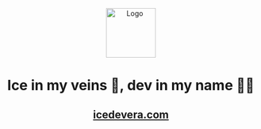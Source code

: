 <div style="text-align: center;">
  <img alt="Logo" src="https://raw.githubusercontent.com/icedevera/icedevera/master/public/ice-logo.png" width="100" />
</div>
<h1 style="text-align: center;">
  Ice in my veins 🧊, dev in my name 👨‍💻
</h1>
<h2 style="text-align: center;">
<a align="center" href="https://icedevera.com" rel="noreferref" target="_blank">
icedevera.com
</a>
</h2>